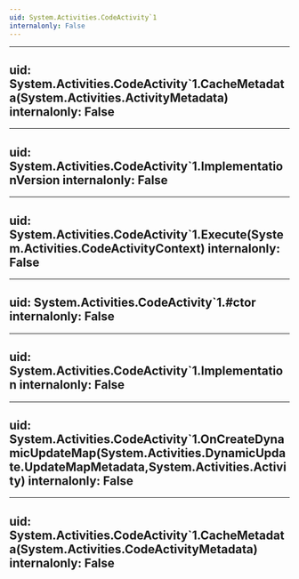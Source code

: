 ```yaml
---
uid: System.Activities.CodeActivity`1
internalonly: False
---
```


---
uid: System.Activities.CodeActivity`1.CacheMetadata(System.Activities.ActivityMetadata)
internalonly: False
---

---
uid: System.Activities.CodeActivity`1.ImplementationVersion
internalonly: False
---

---
uid: System.Activities.CodeActivity`1.Execute(System.Activities.CodeActivityContext)
internalonly: False
---

---
uid: System.Activities.CodeActivity`1.#ctor
internalonly: False
---

---
uid: System.Activities.CodeActivity`1.Implementation
internalonly: False
---

---
uid: System.Activities.CodeActivity`1.OnCreateDynamicUpdateMap(System.Activities.DynamicUpdate.UpdateMapMetadata,System.Activities.Activity)
internalonly: False
---

---
uid: System.Activities.CodeActivity`1.CacheMetadata(System.Activities.CodeActivityMetadata)
internalonly: False
---
